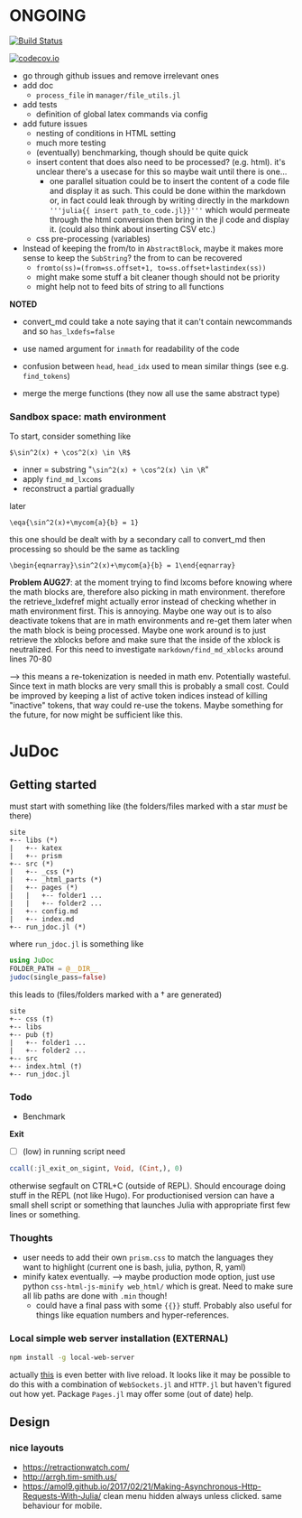 # ONGOING

[![Build Status](https://travis-ci.org/tlienart/JuDoc.jl.svg?branch=master)](https://travis-ci.org/tlienart/JuDoc.jl)

[![codecov.io](http://codecov.io/github/tlienart/JuDoc.jl/coverage.svg?branch=master)](http://codecov.io/github/tlienart/JuDoc.jl?branch=master)


* go through github issues and remove irrelevant ones
* add doc
    * `process_file` in `manager/file_utils.jl`
* add tests
    * definition of global latex commands via config
* add future issues
    * nesting of conditions in HTML setting
    * much more testing
    * (eventually) benchmarking, though should be quite quick
    * insert content that does also need to be processed? (e.g. html). it's unclear there's a usecase for this so maybe wait until there is one...
        * one parallel situation could be to insert the content of a code file
        and display it as such. This could be done within the markdown or, in fact could leak through by writing directly in the markdown `'''julia{{ insert path_to_code.jl}}'''` which would permeate through the html conversion then bring in the jl code and display it. (could also think about inserting CSV etc.)
    * css pre-processing (variables)
* Instead of keeping the from/to in `AbstractBlock`, maybe it makes more sense to keep the `SubString`? the from to can be recovered
    * `fromto(ss)=(from=ss.offset+1, to=ss.offset+lastindex(ss))`
    * might make some stuff a bit cleaner though should not be priority
    * might help not to feed bits of string to all functions

**NOTED**
* convert_md could take a note saying that it can't contain newcommands and so `has_lxdefs=false`
* use named argument for `inmath` for readability of the code
* confusion between `head`, `head_idx` used to mean similar things (see e.g. `find_tokens`)


* merge the merge functions (they now all use the same abstract type)


### Sandbox space: math environment

To start, consider something like

```
$\sin^2(x) + \cos^2(x) \in \R$
```

* inner = substring "`\sin^2(x) + \cos^2(x) \in \R`"
* apply `find_md_lxcoms`
* reconstruct a partial gradually

later

```
\eqa{\sin^2(x)+\mycom{a}{b} = 1}
```

this one should be dealt with by a secondary call to convert_md then processing
so should be the same as tackling

```
\begin{eqnarray}\sin^2(x)+\mycom{a}{b} = 1\end{eqnarray}
```


**Problem AUG27**: at the moment trying to find lxcoms before knowing where the math
blocks are, therefore also picking in math environment. therefore the retrieve_lxdefref might actually error instead of checking whether in math environment first. This is annoying. Maybe one way out is to also deactivate tokens that are in math environments and re-get them later when the math block is being processed.
Maybe one work around is to just retrieve the xblocks before and make sure that the inside of the xblock is neutralized. For this need to investigate
`markdown/find_md_xblocks` around lines 70-80

--> this means a re-tokenization is needed in math env. Potentially wasteful.
Since text in math blocks are very small this is probably a small cost.
Could be improved by keeping a list of active token indices instead of killing
"inactive" tokens, that way could re-use the tokens. Maybe something for the future, for now might be sufficient like this.


# JuDoc

## Getting started

must start with something like (the folders/files marked with a star *must* be there)

```
site
+-- libs (*)
|   +-- katex
|   +-- prism
+-- src (*)
|   +-- _css (*)
|   +-- _html_parts (*)
|   +-- pages (*)
|   |   +-- folder1 ...
|   |   +-- folder2 ...
|   +-- config.md
|   +-- index.md
+-- run_jdoc.jl (*)
```

where `run_jdoc.jl` is something like

```julia
using JuDoc
FOLDER_PATH = @__DIR__
judoc(single_pass=false)
```

this leads to (files/folders marked with a † are generated)

```
site
+-- css (†)
+-- libs
+-- pub (†)
|   +-- folder1 ...
|   +-- folder2 ...
+-- src
+-- index.html (†)
+-- run_jdoc.jl
```

### Todo

* Benchmark

**Exit**
* [ ] (low) in running script need

```julia
ccall(:jl_exit_on_sigint, Void, (Cint,), 0)
```

otherwise segfault on CTRL+C (outside of REPL). Should encourage doing stuff in the REPL (not like Hugo). For productionised version can have a small shell script or something that launches Julia with appropriate first few lines or something.

### Thoughts

* user needs to add their own `prism.css` to match the languages they want to highlight (current one is bash, julia, python, R, yaml)
* minify katex eventually. --> maybe production mode option, just use python `css-html-js-minify web_html/` which is great. Need to make sure all lib paths are done with `.min` though!
	* could have a final pass with some `{{}}` stuff. Probably also useful for things like equation numbers and hyper-references.

### Local simple web server installation (EXTERNAL)

```bash
npm install -g local-web-server
```

actually [this](https://medium.com/@svinkle/start-a-local-live-reload-web-server-with-one-command-72f99bc6e855) is even better with live reload.
It looks like it may be possible to do this with a combination of `WebSockets.jl` and `HTTP.jl` but haven't figured out how yet. Package `Pages.jl` may offer some (out of date) help.


## Design

### nice layouts

* https://retractionwatch.com/
* http://arrgh.tim-smith.us/
* https://amol9.github.io/2017/02/21/Making-Asynchronous-Http-Requests-With-Julia/ clean menu hidden always unless clicked. same behaviour for mobile.
